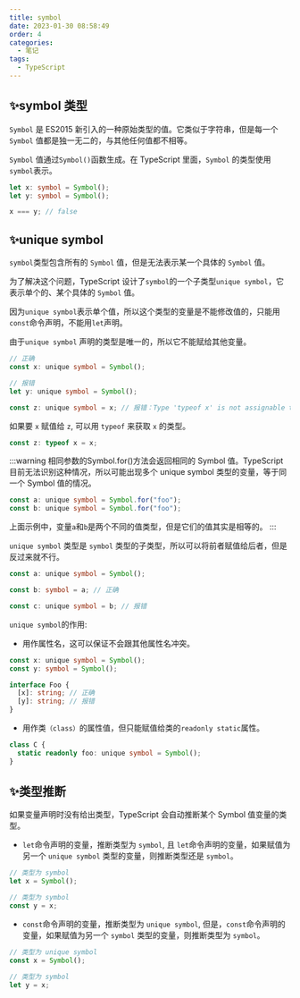 ```yaml
---
title: symbol
date: 2023-01-30 08:58:49
order: 4
categories: 
  - 笔记
tags: 
  - TypeScript
---
```


## ✨symbol 类型

`Symbol` 是 ES2015 新引入的一种原始类型的值。它类似于字符串，但是每一个 `Symbol` 值都是独一无二的，与其他任何值都不相等。

`Symbol` 值通过`Symbol()`函数生成。在 TypeScript 里面，`Symbol` 的类型使用`symbol`表示。

```ts
let x: symbol = Symbol();
let y: symbol = Symbol();

x === y; // false
```

## ✨unique symbol

`symbol`类型包含所有的 `Symbol` 值，但是无法表示某一个具体的 `Symbol` 值。

为了解决这个问题，TypeScript 设计了`symbol`的一个子类型`unique symbol`，它表示单个的、某个具体的 `Symbol` 值。

因为`unique symbol`表示单个值，所以这个类型的变量是不能修改值的，只能用`const`命令声明，不能用`let`声明。

由于`unique symbol` 声明的类型是唯一的，所以它不能赋给其他变量。

```ts
// 正确
const x: unique symbol = Symbol();

// 报错
let y: unique symbol = Symbol();

const z: unique symbol = x; // 报错：Type 'typeof x' is not assignable to type 'typeof z'.(2322)
```

如果要 `x` 赋值给 `z`, 可以用 `typeof` 来获取 `x` 的类型。

```ts
const z: typeof x = x;
```

:::warning
相同参数的Symbol.for()方法会返回相同的 Symbol 值。TypeScript 目前无法识别这种情况，所以可能出现多个 unique symbol 类型的变量，等于同一个 Symbol 值的情况。
```ts
const a: unique symbol = Symbol.for("foo");
const b: unique symbol = Symbol.for("foo");
```
上面示例中，变量`a`和`b`是两个不同的值类型，但是它们的值其实是相等的。
:::

`unique symbol` 类型是 `symbol` 类型的子类型，所以可以将前者赋值给后者，但是反过来就不行。

```ts
const a: unique symbol = Symbol();

const b: symbol = a; // 正确

const c: unique symbol = b; // 报错
```

`unique symbol`的作用:

* 用作属性名，这可以保证不会跟其他属性名冲突。
```ts
const x: unique symbol = Symbol();
const y: symbol = Symbol();

interface Foo {
  [x]: string; // 正确
  [y]: string; // 报错
}
```

* 用作类`（class）`的属性值，但只能赋值给类的`readonly static`属性。
```ts
class C {
  static readonly foo: unique symbol = Symbol();
}
```

## ✨类型推断

如果变量声明时没有给出类型，TypeScript 会自动推断某个 Symbol 值变量的类型。

* `let`命令声明的变量，推断类型为 `symbol`, 且 `let`命令声明的变量，如果赋值为另一个 `unique symbol` 类型的变量，则推断类型还是 `symbol`。

```ts
// 类型为 symbol
let x = Symbol();

// 类型为 symbol
const y = x;
```

* `const`命令声明的变量，推断类型为 `unique symbol`, 但是，`const`命令声明的变量，如果赋值为另一个 `symbol` 类型的变量，则推断类型为 `symbol`。

```ts
// 类型为 unique symbol
const x = Symbol();

// 类型为 symbol
let y = x;
```